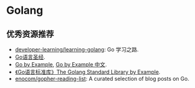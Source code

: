 # Golang


## 优秀资源推荐
* [developer-learning/learning-golang](https://github.com/developer-learning/learning-golang): Go 学习之路.
* [Go语言圣经](https://www.ctolib.com/docs/sfile/gopl-zh-github-com-master/preface.html).
* [Go by Example](https://gobyexample.com/), [Go by Example 中文](https://www.ctolib.com/docs/sfile/gobyexample/).
* [《Go语言标准库》The Golang Standard Library by Example](https://books.studygolang.com/The-Golang-Standard-Library-by-Example/).
* [enocom/gopher-reading-list](https://github.com/enocom/gopher-reading-list): A curated selection of blog posts on Go.
